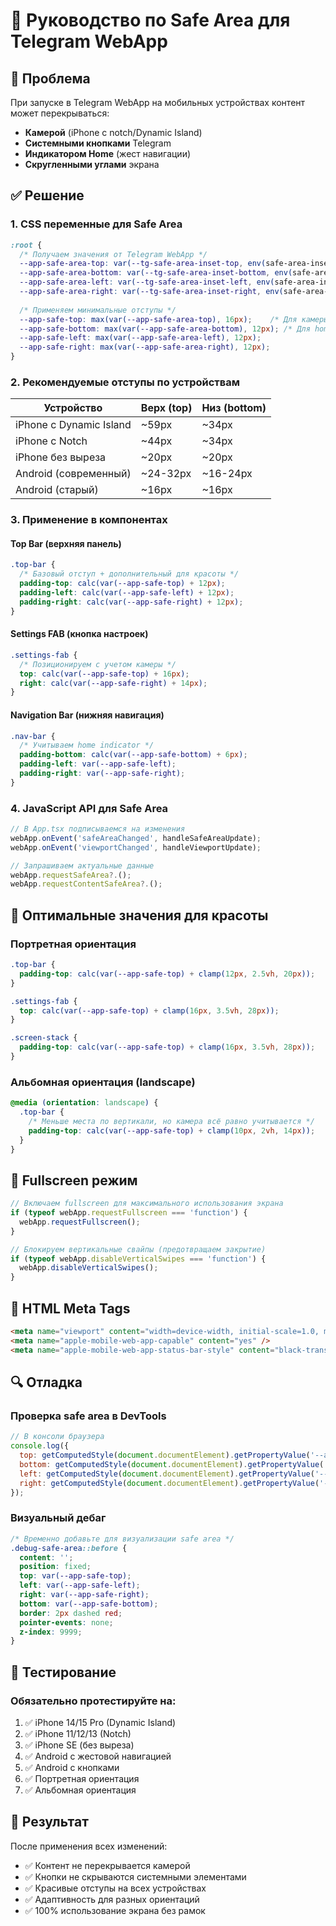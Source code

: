 # 📱 Руководство по Safe Area для Telegram WebApp

## 🎯 Проблема
При запуске в Telegram WebApp на мобильных устройствах контент может перекрываться:
- **Камерой** (iPhone с notch/Dynamic Island)
- **Системными кнопками** Telegram
- **Индикатором Home** (жест навигации)
- **Скругленными углами** экрана

## ✅ Решение

### 1. CSS переменные для Safe Area
```css
:root {
  /* Получаем значения от Telegram WebApp */
  --app-safe-area-top: var(--tg-safe-area-inset-top, env(safe-area-inset-top, 0px));
  --app-safe-area-bottom: var(--tg-safe-area-inset-bottom, env(safe-area-inset-bottom, 0px));
  --app-safe-area-left: var(--tg-safe-area-inset-left, env(safe-area-inset-left, 0px));
  --app-safe-area-right: var(--tg-safe-area-inset-right, env(safe-area-inset-right, 0px));
  
  /* Применяем минимальные отступы */
  --app-safe-top: max(var(--app-safe-area-top), 16px);    /* Для камеры */
  --app-safe-bottom: max(var(--app-safe-area-bottom), 12px); /* Для home indicator */
  --app-safe-left: max(var(--app-safe-area-left), 12px);
  --app-safe-right: max(var(--app-safe-area-right), 12px);
}
```

### 2. Рекомендуемые отступы по устройствам

| Устройство | Верх (top) | Низ (bottom) |
|-----------|-----------|-------------|
| iPhone с Dynamic Island | ~59px | ~34px |
| iPhone с Notch | ~44px | ~34px |
| iPhone без выреза | ~20px | ~20px |
| Android (современный) | ~24-32px | ~16-24px |
| Android (старый) | ~16px | ~16px |

### 3. Применение в компонентах

#### Top Bar (верхняя панель)
```css
.top-bar {
  /* Базовый отступ + дополнительный для красоты */
  padding-top: calc(var(--app-safe-top) + 12px);
  padding-left: calc(var(--app-safe-left) + 12px);
  padding-right: calc(var(--app-safe-right) + 12px);
}
```

#### Settings FAB (кнопка настроек)
```css
.settings-fab {
  /* Позиционируем с учетом камеры */
  top: calc(var(--app-safe-top) + 16px);
  right: calc(var(--app-safe-right) + 14px);
}
```

#### Navigation Bar (нижняя навигация)
```css
.nav-bar {
  /* Учитываем home indicator */
  padding-bottom: calc(var(--app-safe-bottom) + 6px);
  padding-left: var(--app-safe-left);
  padding-right: var(--app-safe-right);
}
```

### 4. JavaScript API для Safe Area

```typescript
// В App.tsx подписываемся на изменения
webApp.onEvent('safeAreaChanged', handleSafeAreaUpdate);
webApp.onEvent('viewportChanged', handleViewportUpdate);

// Запрашиваем актуальные данные
webApp.requestSafeArea?.();
webApp.requestContentSafeArea?.();
```

## 🎨 Оптимальные значения для красоты

### Портретная ориентация
```css
.top-bar {
  padding-top: calc(var(--app-safe-top) + clamp(12px, 2.5vh, 20px));
}

.settings-fab {
  top: calc(var(--app-safe-top) + clamp(16px, 3.5vh, 28px));
}

.screen-stack {
  padding-top: calc(var(--app-safe-top) + clamp(16px, 3.5vh, 28px));
}
```

### Альбомная ориентация (landscape)
```css
@media (orientation: landscape) {
  .top-bar {
    /* Меньше места по вертикали, но камера всё равно учитывается */
    padding-top: calc(var(--app-safe-top) + clamp(10px, 2vh, 14px));
  }
}
```

## 🚀 Fullscreen режим

```typescript
// Включаем fullscreen для максимального использования экрана
if (typeof webApp.requestFullscreen === 'function') {
  webApp.requestFullscreen();
}

// Блокируем вертикальные свайпы (предотвращаем закрытие)
if (typeof webApp.disableVerticalSwipes === 'function') {
  webApp.disableVerticalSwipes();
}
```

## 📐 HTML Meta Tags

```html
<meta name="viewport" content="width=device-width, initial-scale=1.0, maximum-scale=1.0, user-scalable=no, viewport-fit=cover" />
<meta name="apple-mobile-web-app-capable" content="yes" />
<meta name="apple-mobile-web-app-status-bar-style" content="black-translucent" />
```

## 🔍 Отладка

### Проверка safe area в DevTools
```javascript
// В консоли браузера
console.log({
  top: getComputedStyle(document.documentElement).getPropertyValue('--app-safe-area-top'),
  bottom: getComputedStyle(document.documentElement).getPropertyValue('--app-safe-area-bottom'),
  left: getComputedStyle(document.documentElement).getPropertyValue('--app-safe-area-left'),
  right: getComputedStyle(document.documentElement).getPropertyValue('--app-safe-area-right'),
});
```

### Визуальный дебаг
```css
/* Временно добавьте для визуализации safe area */
.debug-safe-area::before {
  content: '';
  position: fixed;
  top: var(--app-safe-top);
  left: var(--app-safe-left);
  right: var(--app-safe-right);
  bottom: var(--app-safe-bottom);
  border: 2px dashed red;
  pointer-events: none;
  z-index: 9999;
}
```

## 📱 Тестирование

### Обязательно протестируйте на:
1. ✅ iPhone 14/15 Pro (Dynamic Island)
2. ✅ iPhone 11/12/13 (Notch)
3. ✅ iPhone SE (без выреза)
4. ✅ Android с жестовой навигацией
5. ✅ Android с кнопками
6. ✅ Портретная ориентация
7. ✅ Альбомная ориентация

## 🎯 Результат

После применения всех изменений:
- ✅ Контент не перекрывается камерой
- ✅ Кнопки не скрываются системными элементами
- ✅ Красивые отступы на всех устройствах
- ✅ Адаптивность для разных ориентаций
- ✅ 100% использование экрана без рамок
